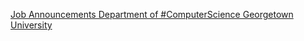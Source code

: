 [Job Announcements   Department of #ComputerScience   Georgetown University](https://qi.tc/qi/119037)